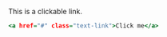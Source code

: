 This is a clickable link.

<example name="link"></example>
```link.html
<a href="#" class="text-link">Click me</a>
```
